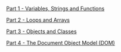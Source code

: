 [Part 1 - Variables, Strings and Functions](https://flynnwebdev.github.io/javascript-slides/class1-export/#/)

[Part 2 - Loops and Arrays](https://flynnwebdev.github.io/javascript-slides/class2-export/#/)

[Part 3 - Objects and Classes](https://flynnwebdev.github.io/javascript-slides/class3-export/#/)

[Part 4 - The Document Object Model (DOM)](https://flynnwebdev.github.io/javascript-slides/class4-export/#/)
